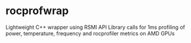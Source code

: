 # rocprofwrap
Lightweight C++ wrapper using RSMI API Library calls for 1ms profiling of power, temperature, frequency and rocprofiler metrics on AMD GPUs 
